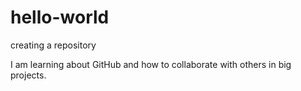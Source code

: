 # hello-world
creating a repository

I am learning about GitHub and how to collaborate with others in big projects.
